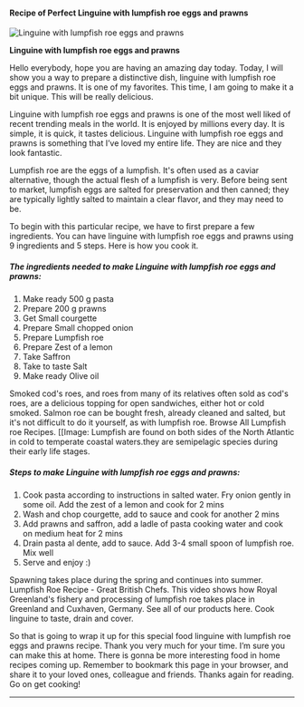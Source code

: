             

#### Recipe of Perfect Linguine with lumpfish roe eggs and prawns

![Linguine with lumpfish roe eggs and prawns](https://img-global.cpcdn.com/recipes/eb508652e7a94f2f/751x532cq70/linguine-with-lumpfish-roe-eggs-and-prawns-recipe-main-photo.jpg)

**Linguine with lumpfish roe eggs and prawns**

Hello everybody, hope you are having an amazing day today. Today, I will show you a way to prepare a distinctive dish, linguine with lumpfish roe eggs and prawns. It is one of my favorites. This time, I am going to make it a bit unique. This will be really delicious.

Linguine with lumpfish roe eggs and prawns is one of the most well liked of recent trending meals in the world. It is enjoyed by millions every day. It is simple, it is quick, it tastes delicious. Linguine with lumpfish roe eggs and prawns is something that I’ve loved my entire life. They are nice and they look fantastic.

Lumpfish roe are the eggs of a lumpfish. It's often used as a caviar alternative, though the actual flesh of a lumpfish is very. Before being sent to market, lumpfish eggs are salted for preservation and then canned; they are typically lightly salted to maintain a clear flavor, and they may need to be.

To begin with this particular recipe, we have to first prepare a few ingredients. You can have linguine with lumpfish roe eggs and prawns using 9 ingredients and 5 steps. Here is how you cook it.

##### The ingredients needed to make Linguine with lumpfish roe eggs and prawns:

1.  Make ready 500 g pasta
2.  Prepare 200 g prawns
3.  Get Small courgette
4.  Prepare Small chopped onion
5.  Prepare Lumpfish roe
6.  Prepare Zest of a lemon
7.  Take Saffron
8.  Take to taste Salt
9.  Make ready Olive oil

Smoked cod's roes, and roes from many of its relatives often sold as cod's roes, are a delicious topping for open sandwiches, either hot or cold smoked. Salmon roe can be bought fresh, already cleaned and salted, but it's not difficult to do it yourself, as with lumpfish roe. Browse All Lumpfish roe Recipes. \[\[Image: Lumpfish are found on both sides of the North Atlantic in cold to temperate coastal waters.they are semipelagic species during their early life stages.

##### Steps to make Linguine with lumpfish roe eggs and prawns:

1.  Cook pasta according to instructions in salted water. Fry onion gently in some oil. Add the zest of a lemon and cook for 2 mins
2.  Wash and chop courgette, add to sauce and cook for another 2 mins
3.  Add prawns and saffron, add a ladle of pasta cooking water and cook on medium heat for 2 mins
4.  Drain pasta al dente, add to sauce. Add 3-4 small spoon of lumpfish roe. Mix well
5.  Serve and enjoy :)

Spawning takes place during the spring and continues into summer. Lumpfish Roe Recipe - Great British Chefs. This video shows how Royal Greenland's fishery and processing of lumpfish roe takes place in Greenland and Cuxhaven, Germany. See all of our products here. Cook linguine to taste, drain and cover.

So that is going to wrap it up for this special food linguine with lumpfish roe eggs and prawns recipe. Thank you very much for your time. I’m sure you can make this at home. There is gonna be more interesting food in home recipes coming up. Remember to bookmark this page in your browser, and share it to your loved ones, colleague and friends. Thanks again for reading. Go on get cooking!

* * *